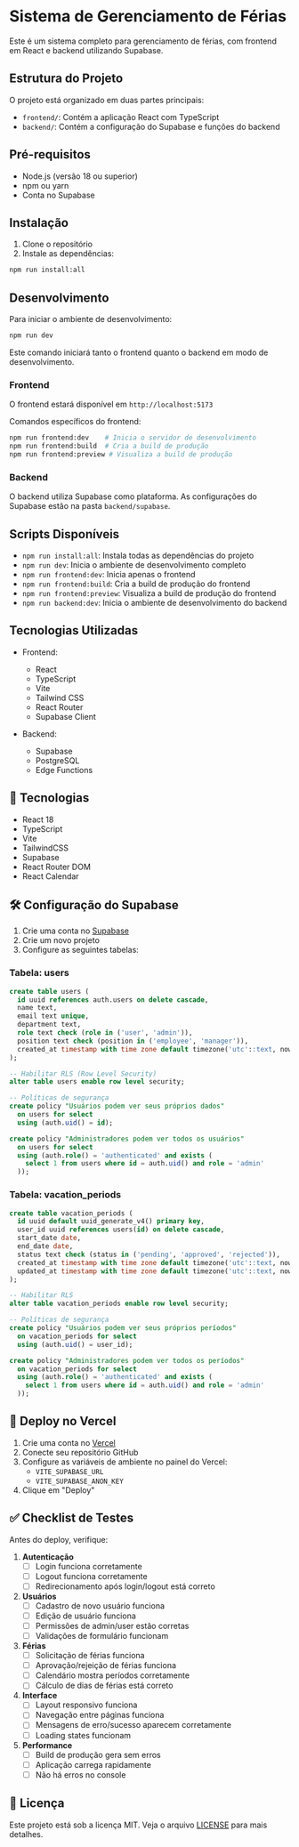 # Sistema de Gerenciamento de Férias

Este é um sistema completo para gerenciamento de férias, com frontend em React e backend utilizando Supabase.

## Estrutura do Projeto

O projeto está organizado em duas partes principais:

- `frontend/`: Contém a aplicação React com TypeScript
- `backend/`: Contém a configuração do Supabase e funções do backend

## Pré-requisitos

- Node.js (versão 18 ou superior)
- npm ou yarn
- Conta no Supabase

## Instalação

1. Clone o repositório
2. Instale as dependências:
```bash
npm run install:all
```

## Desenvolvimento

Para iniciar o ambiente de desenvolvimento:

```bash
npm run dev
```

Este comando iniciará tanto o frontend quanto o backend em modo de desenvolvimento.

### Frontend

O frontend estará disponível em `http://localhost:5173`

Comandos específicos do frontend:
```bash
npm run frontend:dev    # Inicia o servidor de desenvolvimento
npm run frontend:build  # Cria a build de produção
npm run frontend:preview # Visualiza a build de produção
```

### Backend

O backend utiliza Supabase como plataforma. As configurações do Supabase estão na pasta `backend/supabase`.

## Scripts Disponíveis

- `npm run install:all`: Instala todas as dependências do projeto
- `npm run dev`: Inicia o ambiente de desenvolvimento completo
- `npm run frontend:dev`: Inicia apenas o frontend
- `npm run frontend:build`: Cria a build de produção do frontend
- `npm run frontend:preview`: Visualiza a build de produção do frontend
- `npm run backend:dev`: Inicia o ambiente de desenvolvimento do backend

## Tecnologias Utilizadas

- Frontend:
  - React
  - TypeScript
  - Vite
  - Tailwind CSS
  - React Router
  - Supabase Client

- Backend:
  - Supabase
  - PostgreSQL
  - Edge Functions

## 🚀 Tecnologias

- React 18
- TypeScript
- Vite
- TailwindCSS
- Supabase
- React Router DOM
- React Calendar

## 🛠️ Configuração do Supabase

1. Crie uma conta no [Supabase](https://supabase.com)
2. Crie um novo projeto
3. Configure as seguintes tabelas:

### Tabela: users
```sql
create table users (
  id uuid references auth.users on delete cascade,
  name text,
  email text unique,
  department text,
  role text check (role in ('user', 'admin')),
  position text check (position in ('employee', 'manager')),
  created_at timestamp with time zone default timezone('utc'::text, now())
);

-- Habilitar RLS (Row Level Security)
alter table users enable row level security;

-- Políticas de segurança
create policy "Usuários podem ver seus próprios dados"
  on users for select
  using (auth.uid() = id);

create policy "Administradores podem ver todos os usuários"
  on users for select
  using (auth.role() = 'authenticated' and exists (
    select 1 from users where id = auth.uid() and role = 'admin'
  ));
```

### Tabela: vacation_periods
```sql
create table vacation_periods (
  id uuid default uuid_generate_v4() primary key,
  user_id uuid references users(id) on delete cascade,
  start_date date,
  end_date date,
  status text check (status in ('pending', 'approved', 'rejected')),
  created_at timestamp with time zone default timezone('utc'::text, now()),
  updated_at timestamp with time zone default timezone('utc'::text, now())
);

-- Habilitar RLS
alter table vacation_periods enable row level security;

-- Políticas de segurança
create policy "Usuários podem ver seus próprios períodos"
  on vacation_periods for select
  using (auth.uid() = user_id);

create policy "Administradores podem ver todos os períodos"
  on vacation_periods for select
  using (auth.role() = 'authenticated' and exists (
    select 1 from users where id = auth.uid() and role = 'admin'
  ));
```

## 🚀 Deploy no Vercel

1. Crie uma conta no [Vercel](https://vercel.com)
2. Conecte seu repositório GitHub
3. Configure as variáveis de ambiente no painel do Vercel:
   - `VITE_SUPABASE_URL`
   - `VITE_SUPABASE_ANON_KEY`
4. Clique em "Deploy"

## ✅ Checklist de Testes

Antes do deploy, verifique:

1. **Autenticação**
   - [ ] Login funciona corretamente
   - [ ] Logout funciona corretamente
   - [ ] Redirecionamento após login/logout está correto

2. **Usuários**
   - [ ] Cadastro de novo usuário funciona
   - [ ] Edição de usuário funciona
   - [ ] Permissões de admin/user estão corretas
   - [ ] Validações de formulário funcionam

3. **Férias**
   - [ ] Solicitação de férias funciona
   - [ ] Aprovação/rejeição de férias funciona
   - [ ] Calendário mostra períodos corretamente
   - [ ] Cálculo de dias de férias está correto

4. **Interface**
   - [ ] Layout responsivo funciona
   - [ ] Navegação entre páginas funciona
   - [ ] Mensagens de erro/sucesso aparecem corretamente
   - [ ] Loading states funcionam

5. **Performance**
   - [ ] Build de produção gera sem erros
   - [ ] Aplicação carrega rapidamente
   - [ ] Não há erros no console

## 📝 Licença

Este projeto está sob a licença MIT. Veja o arquivo [LICENSE](LICENSE) para mais detalhes. 
